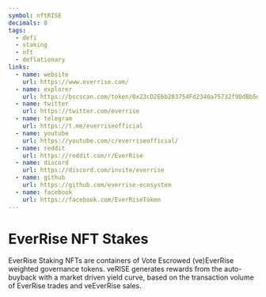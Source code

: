 ```yaml
---
symbol: nftRISE
decimals: 0
tags:
  - defi
  - staking
  - nft
  - deflationary
links:
  - name: website
    url: https://www.everrise.com/
  - name: explorer
    url: https://bscscan.com/token/0x23cD2E6b283754Fd2340a75732f9DdBb5d11807e
  - name: twitter
    url: https://twitter.com/everrise
  - name: telegram
    url: https://t.me/everriseofficial
  - name: youtube
    url: https://youtube.com/c/everriseofficial/
  - name: reddit
    url: https://reddit.com/r/EverRise
  - name: discord
    url: https://discord.com/invite/everrise
  - name: github
    url: https://github.com/everrise-ecosystem
  - name: facebook
    url: https://facebook.com/EverRiseToken
---
```


# EverRise NFT Stakes

EverRise Staking NFTs are containers of Vote Escrowed (ve)EverRise weighted governance tokens. veRISE generates rewards from the auto-buyback with a market driven yield curve, based on the transaction volume of EverRise trades and veEverRise sales.

